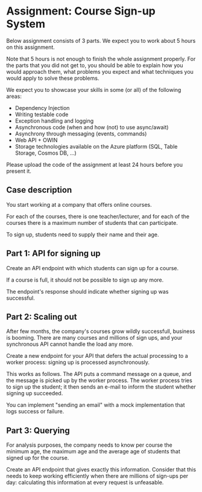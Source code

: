 # Assignment: Course Sign-up System

Below assignment consists of 3 parts. We expect you to work about 5 hours on
this assignment.

Note that 5 hours is not enough to finish the whole assignment properly. 
For the parts that you did not get to, you should be able to explain how you would approach 
them, what problems you expect and what techniques you would apply to solve these 
problems.

We expect you to showcase your skills in some (or all) of the following areas:
- Dependency Injection
- Writing testable code
- Exception handling and logging
- Asynchronous code (when and how (not) to use async/await)
- Asynchrony through messaging (events, commands)
- Web API + OWIN
- Storage technologies available on the Azure platform (SQL, Table Storage, Cosmos DB, ...)

Please upload the code of the assignment at least 24 hours before you present 
it. 

## Case description

You start working at a company that offers online courses.

For each of the courses, there is one teacher/lecturer, and for each of the courses
there is a maximum number of students that can participate. 

To sign up, students need to supply their name and their age.

## Part 1: API for signing up

Create an API endpoint with which students can sign up for a course. 

If a course is full, it should not be possible to sign up any more.

The endpoint's response should indicate whether signing up was successful.

## Part 2: Scaling out

After few months, the company's courses grow wildly successfull, business is 
booming. There are many courses and millions of sign ups, and your synchronous API 
cannot handle the load any more.

Create a new endpoint for your API that defers the actual processing to a 
worker process: signing up is processed asynchronously.

This works as follows. The API puts a command message on a queue, and the 
message is picked up by the worker process. The worker process tries to sign 
up the student; it then sends an e-mail to inform the student whether signing 
up succeeded.

You can implement "sending an email" with a mock implementation that logs 
success or failure. 

## Part 3: Querying

For analysis purposes, the company needs to know per course the minimum age, the
maximum age and the average age of students that signed up for the course.

Create an API endpoint that gives exactly this information. Consider that this needs
to keep working efficiently when there are millions of sign-ups per day:
calculating this information at every request is unfeasable.

